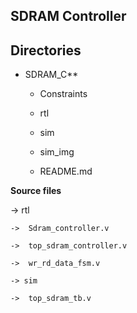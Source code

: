 ## SDRAM Controller


## Directories

  - SDRAM_C**
    
    - Constraints
    
    - rtl
         
    - sim
         
    - sim_img
         
    - README.md

**Source files**

  -> rtl

    ->  Sdram_controller.v

    ->  top_sdram_controller.v

    ->  wr_rd_data_fsm.v

    -> sim

    ->  top_sdram_tb.v
  